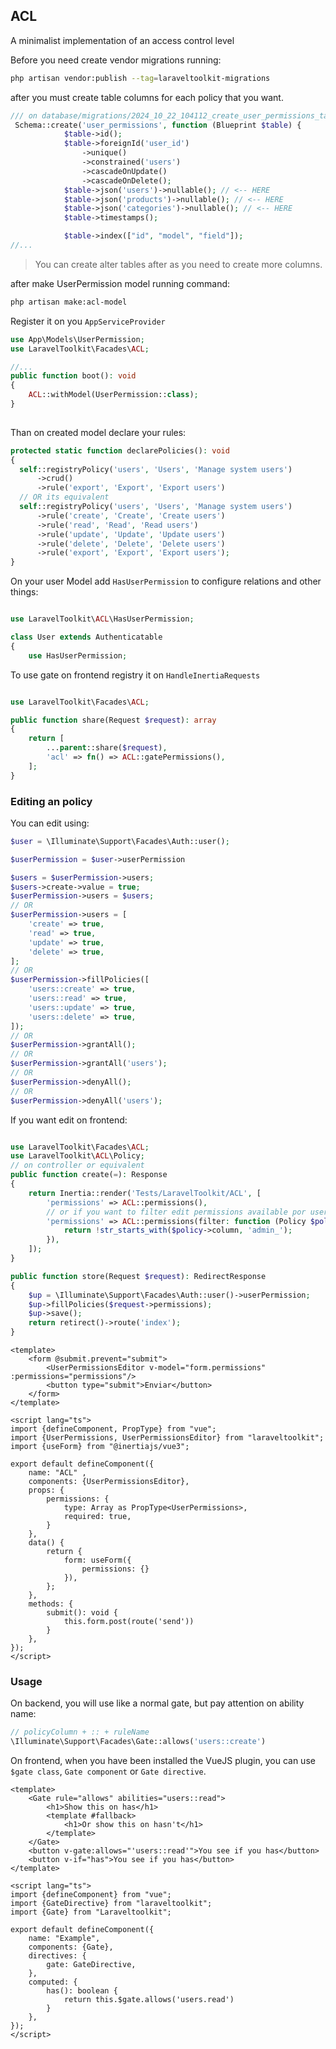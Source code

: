 ## ACL
A minimalist implementation of an access control level

Before you need create vendor migrations running:
```bash
php artisan vendor:publish --tag=laraveltoolkit-migrations
```

after you must create table columns for each policy that you want.
```php
/// on database/migrations/2024_10_22_104112_create_user_permissions_table
 Schema::create('user_permissions', function (Blueprint $table) {
            $table->id();
            $table->foreignId('user_id')
                ->unique()
                ->constrained('users')
                ->cascadeOnUpdate()
                ->cascadeOnDelete();
            $table->json('users')->nullable(); // <-- HERE
            $table->json('products')->nullable(); // <-- HERE
            $table->json('categories')->nullable(); // <-- HERE
            $table->timestamps();

            $table->index(["id", "model", "field"]);
//...
```
> You can create alter tables after as you need to create more columns.

after make UserPermission model running command:
```bash
php artisan make:acl-model
```

Register it on you `AppServiceProvider`
```php
use App\Models\UserPermission;
use LaravelToolkit\Facades\ACL;

//...
public function boot(): void
{
    ACL::withModel(UserPermission::class);
}
 
```

Than on created model declare your rules:
```php
protected static function declarePolicies(): void
{
  self::registryPolicy('users', 'Users', 'Manage system users')
      ->crud()
      ->rule('export', 'Export', 'Export users')
  // OR its equivalent
  self::registryPolicy('users', 'Users', 'Manage system users')
      ->rule('create', 'Create', 'Create users')
      ->rule('read', 'Read', 'Read users')
      ->rule('update', 'Update', 'Update users')
      ->rule('delete', 'Delete', 'Delete users')
      ->rule('export', 'Export', 'Export users');
}
```

On your user Model add `HasUserPermission` to configure relations and other things:
```php

use LaravelToolkit\ACL\HasUserPermission;

class User extends Authenticatable
{
    use HasUserPermission;
```

To use gate on frontend registry it on `HandleInertiaRequests`
```php

use LaravelToolkit\Facades\ACL;

public function share(Request $request): array
{
    return [
        ...parent::share($request),
        'acl' => fn() => ACL::gatePermissions(),
    ];
}
```

### Editing an policy

You can edit using:
```php
$user = \Illuminate\Support\Facades\Auth::user();

$userPermission = $user->userPermission

$users = $userPermission->users;
$users->create->value = true;
$userPermission->users = $users;
// OR
$userPermission->users = [
    'create' => true,
    'read' => true,
    'update' => true,
    'delete' => true,
];
// OR
$userPermission->fillPolicies([
    'users::create' => true,
    'users::read' => true,
    'users::update' => true,
    'users::delete' => true,
]);
// OR
$userPermission->grantAll();
// OR
$userPermission->grantAll('users');
// OR
$userPermission->denyAll();
// OR
$userPermission->denyAll('users');
```

If you want edit on frontend:

```php

use LaravelToolkit\Facades\ACL;
use LaravelToolkit\ACL\Policy;
// on controller or equivalent
public function create(=): Response
{
    return Inertia::render('Tests/LaravelToolkit/ACL', [
        'permissions' => ACL::permissions(),
        // or if you want to filter edit permissions available por users
        'permissions' => ACL::permissions(filter: function (Policy $policy) {
            return !str_starts_with($policy->column, 'admin_');
        }),
    ]);
}

public function store(Request $request): RedirectResponse
{
    $up = \Illuminate\Support\Facades\Auth::user()->userPermission;
    $up->fillPolicies($request->permissions);
    $up->save();
    return retirect()->route('index');
}
```

```vue
<template>
    <form @submit.prevent="submit">
        <UserPermissionsEditor v-model="form.permissions" :permissions="permissions"/>
        <button type="submit">Enviar</button>
    </form>
</template>

<script lang="ts">
import {defineComponent, PropType} from "vue";
import {UserPermissions, UserPermissionsEditor} from "laraveltoolkit";
import {useForm} from "@inertiajs/vue3";

export default defineComponent({
    name: "ACL" ,
    components: {UserPermissionsEditor},
    props: {
        permissions: {
            type: Array as PropType<UserPermissions>,
            required: true,
        }
    },
    data() {
        return {
            form: useForm({
                permissions: {}
            }),
        };
    },
    methods: {
        submit(): void {
            this.form.post(route('send'))
        }
    },
});
</script>
```

### Usage

On backend, you will use like a normal gate, but pay attention on ability name:
```php
// policyColumn + :: + ruleName
\Illuminate\Support\Facades\Gate::allows('users::create')
```

On frontend, when you have been installed the VueJS plugin, you can use `$gate class`, `Gate component` or `Gate directive`.

```vue
<template>
    <Gate rule="allows" abilities="users::read">
        <h1>Show this on has</h1>
        <template #fallback>
            <h1>Or show this on hasn't</h1>
        </template>
    </Gate>
    <button v-gate:allows="'users::read'">You see if you has</button>
    <button v-if="has">You see if you has</button>
</template>

<script lang="ts">
import {defineComponent} from "vue";
import {GateDirective} from "laraveltoolkit";
import {Gate} from "Laraveltoolkit";

export default defineComponent({
    name: "Example",
    components: {Gate},
    directives: {
        gate: GateDirective,
    },
    computed: {
        has(): boolean {
            return this.$gate.allows('users.read')
        }
    },
});
</script>

```


